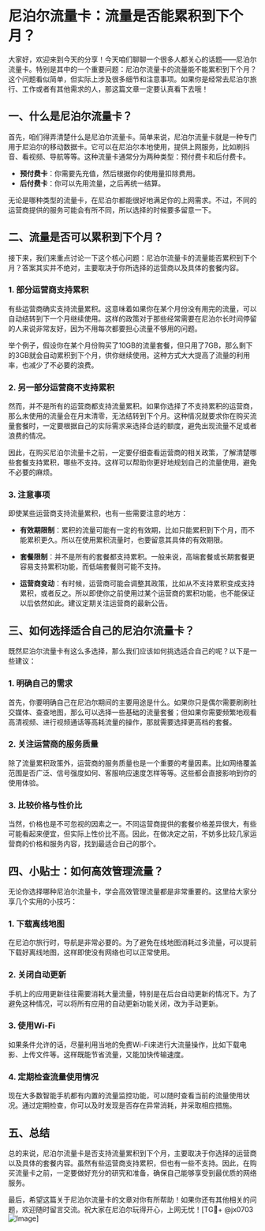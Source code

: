 # 尼泊尔流量卡：流量是否能累积到下个月？

大家好，欢迎来到今天的分享！今天咱们聊聊一个很多人都关心的话题——尼泊尔流量卡。特别是其中的一个重要问题：尼泊尔流量卡的流量能不能累积到下个月？这个问题看似简单，但实际上涉及很多细节和注意事项。如果你是经常去尼泊尔旅行、工作或者有其他需求的人，那这篇文章一定要认真看下去哦！

## 一、什么是尼泊尔流量卡？

首先，咱们得弄清楚什么是尼泊尔流量卡。简单来说，尼泊尔流量卡就是一种专门用于尼泊尔的移动数据卡。它可以在尼泊尔本地使用，提供上网服务，比如刷抖音、看视频、导航等等。这种流量卡通常分为两种类型：预付费卡和后付费卡。

- **预付费卡**：你需要先充值，然后根据你的使用量扣除费用。
- **后付费卡**：你可以先用流量，之后再统一结算。

无论是哪种类型的流量卡，在尼泊尔都能很好地满足你的上网需求。不过，不同的运营商提供的服务可能会有所不同，所以选择的时候要多留意一下。

## 二、流量是否可以累积到下个月？

接下来，我们来重点讨论一下这个核心问题：尼泊尔流量卡的流量能否累积到下个月？答案其实并不绝对，主要取决于你所选择的运营商以及具体的套餐内容。

### 1. 部分运营商支持累积

有些运营商确实支持流量累积。这意味着如果你在某个月份没有用完的流量，可以自动结转到下一个月继续使用。这样的政策对于那些经常需要在尼泊尔长时间停留的人来说非常友好，因为不用每次都要担心流量不够用的问题。

举个例子，假设你在某个月份购买了10GB的流量套餐，但只用了7GB，那么剩下的3GB就会自动累积到下个月，供你继续使用。这种方式大大提高了流量的利用率，也减少了不必要的浪费。

### 2. 另一部分运营商不支持累积

然而，并不是所有的运营商都支持流量累积。如果你选择了不支持累积的运营商，那么未使用的流量会在月末清零，无法结转到下个月。这种情况就要求你在购买流量套餐时，一定要根据自己的实际需求来选择合适的额度，避免出现流量不足或者浪费的情况。

因此，在购买尼泊尔流量卡之前，一定要仔细查看运营商的相关政策，了解清楚哪些套餐支持累积，哪些不支持。这样可以帮助你更好地规划自己的流量使用，避免不必要的麻烦。

### 3. 注意事项

即使某些运营商支持流量累积，也有一些需要注意的地方：

- **有效期限制**：累积的流量可能有一定的有效期，比如只能累积到下个月，而不能累积更久。所以在使用累积流量时，也要留意其具体的有效期限。
  
- **套餐限制**：并不是所有的套餐都支持累积。一般来说，高端套餐或长期套餐更容易支持累积功能，而低端套餐则可能不支持。

- **运营商变动**：有时候，运营商可能会调整其政策，比如从不支持累积变成支持累积，或者反之。所以即使你之前使用过某个运营商的累积功能，也不能保证以后依然如此。建议定期关注运营商的最新公告。

## 三、如何选择适合自己的尼泊尔流量卡？

既然尼泊尔流量卡有这么多选择，那么我们应该如何挑选适合自己的呢？以下是一些建议：

### 1. 明确自己的需求

首先，你要明确自己在尼泊尔期间的主要用途是什么。如果你只是偶尔需要刷刷社交媒体、查查地图，那么可以选择一些基础的流量套餐；但如果你需要频繁地观看高清视频、进行视频通话等高耗流量的操作，那就需要选择更高档的套餐。

### 2. 关注运营商的服务质量

除了流量累积政策外，运营商的服务质量也是一个重要的考量因素。比如网络覆盖范围是否广泛、信号强度如何、客服响应速度怎样等等。这些都会直接影响到你的使用体验。

### 3. 比较价格与性价比

当然，价格也是不可忽视的因素之一。不同运营商提供的套餐价格差异很大，有些可能看起来便宜，但实际上性价比不高。因此，在做决定之前，不妨多比较几家运营商的价格和服务内容，找到最适合自己的那个。

## 四、小贴士：如何高效管理流量？

无论你选择哪种尼泊尔流量卡，学会高效管理流量都是非常重要的。这里给大家分享几个实用的小技巧：

### 1. 下载离线地图

在尼泊尔旅行时，导航是非常必要的。为了避免在线地图消耗过多流量，可以提前下载好离线地图，这样即使没有网络也可以正常使用。

### 2. 关闭自动更新

手机上的应用更新往往需要消耗大量流量，特别是在后台自动更新的情况下。为了避免这种情况，可以将所有应用的自动更新功能关闭，改为手动更新。

### 3. 使用Wi-Fi

如果条件允许的话，尽量利用当地的免费Wi-Fi来进行大流量操作，比如下载电影、上传文件等。这样既能节省流量，又能加快传输速度。

### 4. 定期检查流量使用情况

现在大多数智能手机都有内置的流量监控功能，可以随时查看当前的流量使用状况。通过定期检查，你可以及时发现是否存在异常消耗，并采取相应措施。

## 五、总结

总的来说，尼泊尔流量卡是否支持流量累积到下个月，主要取决于你选择的运营商以及具体的套餐内容。虽然有些运营商支持累积，但也有一些不支持。因此，在购买流量卡之前，一定要做好充分的研究和准备，确保自己能够享受到最优质的网络服务。

最后，希望这篇关于尼泊尔流量卡的文章对你有所帮助！如果你还有其他相关的问题，欢迎随时留言交流。祝大家在尼泊尔玩得开心，上网无忧！[TG💪+ @jx0703 ![Image](https://github.com/user-attachments/assets/dbca1d08-cadb-493c-b0ec-ad6f7a83f270)]